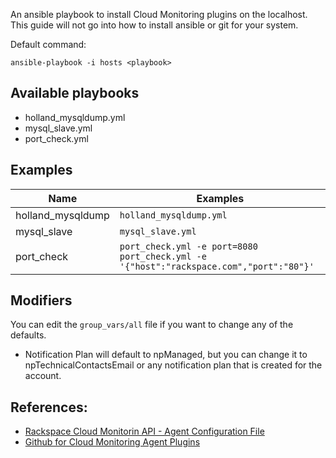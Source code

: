 An ansible playbook to install Cloud Monitoring plugins on the localhost.   This guide will not go into how to install ansible or git for your system.

Default command:

```ansible-playbook -i hosts <playbook>```

## Available playbooks 
- holland_mysqldump.yml
- mysql_slave.yml
- port_check.yml

## Examples
| Name | Examples
| ---------- | -------- |
| holland_mysqldump | `holland_mysqldump.yml`
| mysql_slave | `mysql_slave.yml`
| port_check | `port_check.yml -e port=8080` <br> `port_check.yml -e '{"host":"rackspace.com","port":"80"}'`

## Modifiers
You can edit the `group_vars/all` file if you want to change any of the defaults.  
- Notification Plan will default to npManaged, but you can change it to npTechnicalContactsEmail or any notification plan that is created for the account.

## References:
- [Rackspace Cloud Monitorin API - Agent Configuration File](http://docs.rackspace.com/cm/api/v1.0/cm-devguide/content/install-configure.html#agent-config-file)
- [Github for Cloud Monitoring Agent Plugins](https://github.com/racker/rackspace-monitoring-agent-plugins-contrib)
